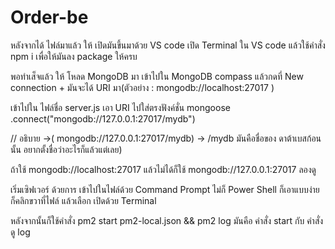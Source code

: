# Order-be

หลังจากได้ ไฟล์มาแล้ว ให้ เปิดมันขึ้นมาด้วย VS code เปิด Terminal ใน VS code แล้วใช้คำสั่ง npm i เพื่อให้มันลง package ให้ครบ

พอทำเส็จแล้ว ให้ โหลด MongoDB มา เข้าไปใน MongoDB compass แล้วกดที่ New connection + มันจะได้ URI มา(ตัวอย่าง : mongodb://localhost:27017 )

เข้าไปใน ไฟล์ชื่อ server.js  เอา URI ไปใส่ตรงฟังค์ชั่น
mongoose
  .connect("mongodb://127.0.0.1:27017/mydb") 
  
// อธิบาย ->( mongodb://127.0.0.1:27017/mydb)  -> /mydb มันคือชื่อของ ดาต้าเบสก้อนนั้น อยากตั้งชื่อว่าอะไรก็แล้วแต่เลย)
  
  ถ้าใช้ mongodb://localhost:27017 แล้วไม่ได้ก็ใช้ mongodb://127.0.0.1:27017 ลองดู
  
เริ่มเซิฟเวอร์ ด้วยการ เข้าไปในไฟล์ด้วย Command Prompt ไม่ก็ Power Shell ก็เอาแบบง่าย ก็คลิกขวาที่ไฟล์ แล้วเลือก เปิดด้วย Terminal

หลังจากนั้นก็ใช้คำสั่ง pm2 start pm2-local.json && pm2 log  มันคือ คำสั่ง start กับ คำสั่งดู log




 
